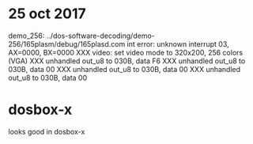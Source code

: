 # 25 oct 2017

demo_256: ../dos-software-decoding/demo-256/165plasm/debug/165plasd.com
int error: unknown interrupt 03, AX=0000, BX=0000
XXX video: set video mode to 320x200, 256 colors (VGA)
XXX unhandled out_u8 to 030B, data F6
XXX unhandled out_u8 to 030B, data 00
XXX unhandled out_u8 to 030B, data 00
XXX unhandled out_u8 to 030B, data 00






# dosbox-x

looks good in dosbox-x
